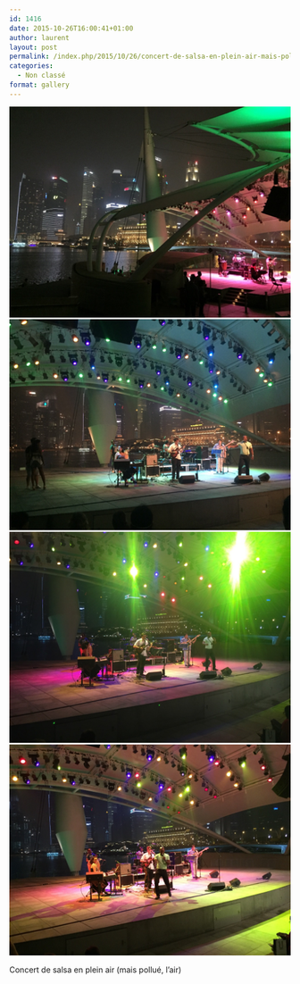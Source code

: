 ```yaml
---
id: 1416
date: 2015-10-26T16:00:41+01:00
author: laurent
layout: post
permalink: /index.php/2015/10/26/concert-de-salsa-en-plein-air-mais-pollue-lair/
categories:
  - Non classé
format: gallery
---
```

<img src="/images/2015/10/tumblr_nwu4h8tnly1uuvt0bo1_1280.jpg" />
<img src="/images/2015/10/tumblr_nwu4h8tnly1uuvt0bo2_1280.jpg" />
<img src="/images/2015/10/tumblr_nwu4h8tnly1uuvt0bo3_1280.jpg" />
<img src="/images/2015/10/tumblr_nwu4h8tnly1uuvt0bo4_1280.jpg" />

Concert de salsa en plein air (mais pollué, l&rsquo;air)